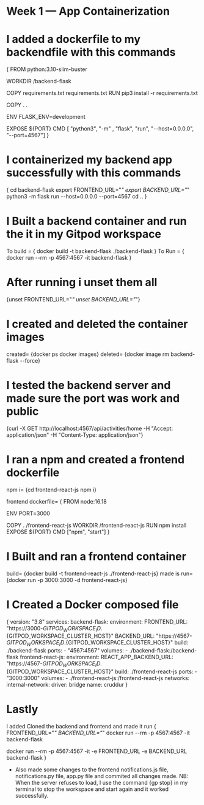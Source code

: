 # Week 1 — App Containerization

# I added a dockerfile to my backendfile with this commands
{
FROM python:3.10-slim-buster

WORKDIR /backend-flask

COPY requirements.txt requirements.txt
RUN pip3 install -r requirements.txt

COPY . .

ENV FLASK_ENV=development

EXPOSE ${PORT}
CMD [ "python3", "-m" , "flask", "run", "--host=0.0.0.0", "--port=4567"] 
}

# I containerized my backend app successfully with this commands
{
cd backend-flask
export FRONTEND_URL="*"
export BACKEND_URL="*"
python3 -m flask run --host=0.0.0.0 --port=4567
cd ..
}

# I Built a backend container and run the it in my Gitpod workspace
 To build = 
 {
 docker build -t  backend-flask ./backend-flask
 }
 To Run =
 {
 docker run --rm -p 4567:4567 -it backend-flask
}

# After running i unset them all
{unset FRONTEND_URL="*"
unset BACKEND_URL="*"}

# I created and deleted the container images
created= {docker ps
docker images}
deleted= {docker image rm backend-flask --force}

# I tested the backend server and made sure the port was work and public
  {curl -X GET http://localhost:4567/api/activities/home -H "Accept: application/json" -H "Content-Type: application/json"}
  
# I ran a npm and created a frontend dockerfile
npm i= {cd frontend-react-js
npm i}

frontend dockerfile= {
FROM node:16.18

ENV PORT=3000

COPY . /frontend-react-js
WORKDIR /frontend-react-js
RUN npm install
EXPOSE ${PORT}
CMD ["npm", "start"]
}

# I Built and ran a frontend container
build= {docker build -t frontend-react-js ./frontend-react-js}
made is run= {docker run -p 3000:3000 -d frontend-react-js}

# I Created a Docker composed file
{
version: "3.8"
services:
  backend-flask:
    environment:
      FRONTEND_URL: "https://3000-${GITPOD_WORKSPACE_ID}.${GITPOD_WORKSPACE_CLUSTER_HOST}"
      BACKEND_URL: "https://4567-${GITPOD_WORKSPACE_ID}.${GITPOD_WORKSPACE_CLUSTER_HOST}"
    build: ./backend-flask
    ports:
      - "4567:4567"
    volumes:
      - ./backend-flask:/backend-flask
  frontend-react-js:
    environment:
      REACT_APP_BACKEND_URL: "https://4567-${GITPOD_WORKSPACE_ID}.${GITPOD_WORKSPACE_CLUSTER_HOST}"
    build: ./frontend-react-js
    ports:
      - "3000:3000"
    volumes:
      - ./frontend-react-js:/frontend-react-js
networks: 
  internal-network:
    driver: bridge
    name: cruddur
    }

# Lastly
I added Cloned the backend and frontend and made it run
{
FRONTEND_URL="*" BACKEND_URL="*" docker run --rm -p 4567:4567 -it backend-flask

docker run --rm -p 4567:4567 -it  -e FRONTEND_URL -e BACKEND_URL backend-flask
}
- Also made some changes to the frontend notifications.js file, notifications.py file, app.py file and commited all changes made.
 NB: When the server refuses to load, I use the command {gp stop} in my terminal to stop the workspace and start again and it worked successfully.
  


  
